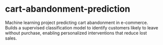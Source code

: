 # cart-abandonment-prediction
Machine learning project predicting cart abandonment in e-commerce. Builds a supervised classification model to identify customers likely to leave without purchase, enabling personalized interventions that reduce lost sales.
